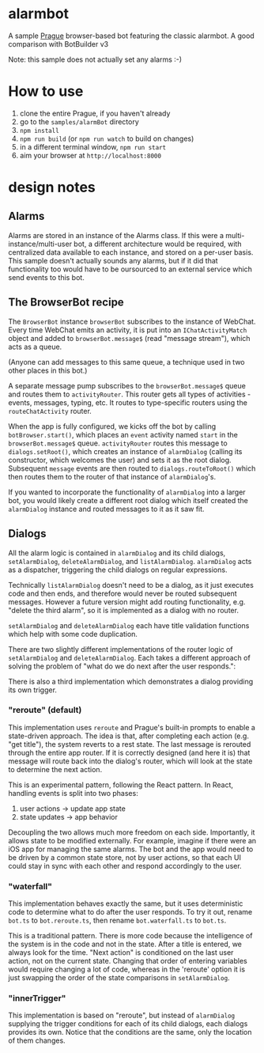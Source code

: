 # alarmbot

A sample [Prague](http://github.com/billba/prague) browser-based bot featuring the classic alarmbot. A good comparison with BotBuilder v3

Note: this sample does not actually set any alarms :-)

# How to use

1. clone the entire Prague, if you haven't already
2. go to the `samples/alarmBot` directory
3. `npm install`
4. `npm run build` (or `npm run watch` to build on changes)
5. in a different terminal window, `npm run start`
6. aim your browser at `http://localhost:8000`

# design notes

## Alarms

Alarms are stored in an instance of the Alarms class. If this were a multi-instance/multi-user bot, a different architecture would be required, with centralized data available to each instance, and stored on a per-user basis. This sample doesn't actually sounds any alarms, but if it did that functionality too would have to be oursourced to an external service which send events to this bot.

## The BrowserBot recipe

The `BrowserBot` instance `browserBot` subscribes to the instance of WebChat. Every time WebChat emits an activity, it is put into an `IChatActivityMatch` object and added to `browserBot.message$` (read "message stream"), which acts as a queue.

(Anyone can add messages to this same queue, a technique used in two other places in this bot.)

A separate message pump subscribes to the `browserBot.message$` queue and routes them to `activityRouter`. This router gets all types of activities - events, messages, typing, etc. It routes to type-specific routers using the `routeChatActivity` router.

When the app is fully configured, we kicks off the bot by calling `botBrowser.start()`, which places an `event` activity named `start` in the `browserBot.message$` queue. `activityRouter` routes this message to `dialogs.setRoot()`, which creates an instance of `alarmDialog` (calling its constructor, which welcomes the user) and sets it as the root dialog. Subsequent `message` events are then routed to `dialogs.routeToRoot()` which then routes them to the router of that instance of `alarmDialog`'s.

If you wanted to incorporate the functionality of `alarmDialog` into a larger bot, you would likely create a different root dialog which itself created the `alarmDialog` instance and routed messages to it as it saw fit.

## Dialogs

All the alarm logic is contained in `alarmDialog` and its child dialogs, `setAlarmDialog`, `deleteAlarmDialog`, and `listAlarmDialog`. `alarmDialog` acts as a dispatcher, triggering the child dialogs on regular expressions.

Technically `listAlarmDialog` doesn't need to be a dialog, as it just executes code and then ends, and therefore would never be routed subsequent messages. However a future version might add routing functionality, e.g. "delete the third alarm", so it is implemented as a dialog with no router.

`setAlarmDialog` and `deleteAlarmDialog` each have title validation functions which help with some code duplication.

There are two slightly different implementations of the router logic of `setAlarmDialog` and `deleteAlarmDialog`. Each takes a different approach of solving the problem of "what do we do next after the user responds.":

There is also a third implementation which demonstrates a dialog providing its own trigger.

### "reroute" (default)

This implementation uses `reroute` and Prague's built-in prompts to enable a state-driven approach. The idea is that, after completing each action (e.g. "get title"), the system reverts to a rest state. The last message is rerouted through the entire app router. If it is correctly designed (and here it is) that message will route back into the dialog's router, which will look at the state to determine the next action.

This is an experimental pattern, following the React pattern. In React, handling events is split into two phases:
1. user actions -> update app state
2. state updates -> app behavior

Decoupling the two allows much more freedom on each side. Importantly, it allows state to be modified externally. For example, imagine if there were an iOS app for managing the same alarms. The bot and the app would need to be driven by a common state store, not by user actions, so that each UI could stay in sync with each other and respond accordingly to the user.

### "waterfall"

This implementation behaves exactly the same, but it uses deterministic code to determine what to do after the user responds. To try it out, rename `bot.ts` to `bot.reroute.ts`, then rename `bot.waterfall.ts` to `bot.ts`.

This is a traditional pattern. There is more code because the intelligence of the system is in the code and not in the state. After a title is entered, we always look for the time. "Next action" is conditioned on the last user action, not on the current state. Changing that order of entering variables would require changing a lot of code, whereas in the 'reroute' option it is just swapping the order of the state comparisons in `setAlarmDialog`.

### "innerTrigger"

This implementation is based on "reroute", but instead of `alarmDialog` supplying the trigger conditions for each of its child dialogs, each dialogs provides its own. Notice that the conditions are the same, only the location of them changes.
